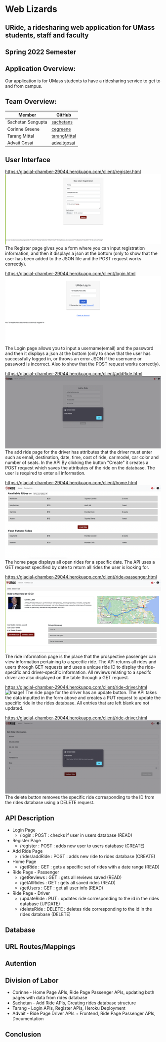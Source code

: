 # Web Lizards
## URide, a ridesharing web application for UMass students, staff and faculty
## Spring 2022 Semester

## Application Overview:
Our application is for UMass students to have a ridesharing service to get to and from campus.

## Team Overview:
| Member | GitHub |
| ------ | ------ |
| Sachetan Sengupta | [sachetans](https://github.com/sachetans) |
| Corinne Greene | [cegreene](https://github.com/cegreene) |
| Tarang Mittal | [tarangMittal](https://github.com/tarangMittal) |
| Advait Gosai | [advaitgosai](https://github.com/advaitgosai) |

## User Interface 
https://glacial-chamber-29044.herokuapp.com/client/register.html
![Image1](../assets/images/deploy_scs/registration.png)
The Register page gives you a form where you can input registration information, and then it displays a json at the bottom (only to show that the user has been added to the JSON file and the POST request works correctly).

https://glacial-chamber-29044.herokuapp.com/client/login.html
![Image1](../assets/images/deploy_scs/login.png)
The Login page allows you to input a username(email) and the password and then it displays a json at the bottom (only to show that the user has successfully logged in, or throws an error JSON if the username or password is incorrect. Also to show that the POST request works correctly).

https://glacial-chamber-29044.herokuapp.com/client/addRide.html
![Image1](../assets/images/deploy_scs/addRide.png)
The add ride page for the driver has attributes that the driver must enter such as email, destination, date, time,
cost of ride, car model, car color and number of seats. In the API By clicking the button "Create" it creates a POST 
request which saves the attributes of the ride on the database. The user is required to enter all information. 

https://glacial-chamber-29044.herokuapp.com/client/home.html
![Image1](../assets/images/deploy_scs/home.png)
The home page displays all open rides for a specific date. The API uses a GET request specified by date to return all rides the user is looking for. 

https://glacial-chamber-29044.herokuapp.com/client/ride-passenger.html
![Image1](../assets/images/deploy_scs/ride-passenger.png)
The ride information page is the place that the prospective passenger can view information pertaining to a specific ride. The API returns all rides and users through GET requests and uses a unique ride ID to display the ride-specific and driver-specific information. All reviews relating to a specifc driver are also displayed on the table through a GET request.

https://glacial-chamber-29044.herokuapp.com/client/ride-driver.html
![Image1](../assets/images/deploy_scs/ride-update.png)
The ride page for the driver has an update button. The API takes the data inputted in the form above and creates a PUT request to update the specific ride in the rides database. All entries that are left blank are not updated.

https://glacial-chamber-29044.herokuapp.com/client/ride-driver.html
![Image1](../assets/images/deploy_scs/ride-delete.png)
The delete button removes the specific ride corresponding to the ID from the rides database using a DELETE request.


## API Description

* Login Page
  * /login : POST : checks if user in users database (READ)
* Register Page
  * /register : POST : adds new user to users database (CREATE)
* Add Ride Page
  * /rides/addRide : POST : adds new ride to rides database (CREATE)
* Home Page
  * /getRide : GET : gets a specific set of rides with a date range (READ)
* Ride Page - Passenger
  * /getReviews : GET : gets all reviews saved (READ)
  * /getAllRides : GET : gets all saved rides (READ)
  * /getUsers : GET : get all user info (READ)
* Ride Page - Driver
  * /updateRide : PUT : updates ride corresponding to the id in the rides database (UPDATE)
  * /deleteRide : DELETE : deletes ride corresponding to the id in the rides database (DELETE)

## Database

## URL Routes/Mappings

## Autention

## Division of Labor
* Corinne - Home Page APIs, Ride Page Passenger APIs, updating both pages with data from rides database
* Sachetan - Add Ride APIs, Creating rides database structure
* Tarang - Login APIs, Register APIs, Heroku Deployment
* Advait - Ride Page Driver APIs + Frontend, Ride Page Passenger APIs, Documentation

## Conclusion